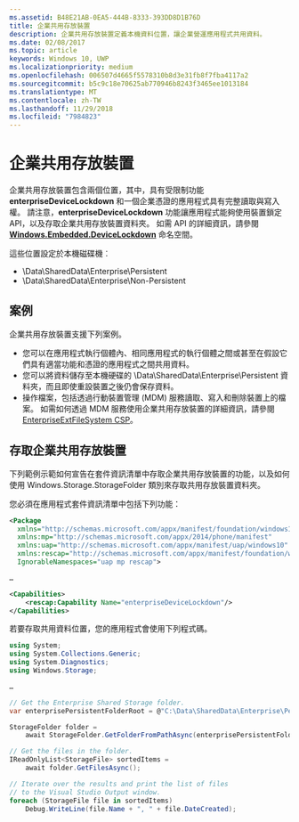 ```yaml
---
ms.assetid: B48E21AB-0EA5-444B-8333-393DD8D1B76D
title: 企業共用存放裝置
description: 企業共用存放裝置定義本機資料位置，讓企業營運應用程式共用資料。
ms.date: 02/08/2017
ms.topic: article
keywords: Windows 10, UWP
ms.localizationpriority: medium
ms.openlocfilehash: 006507d4665f5578310b8d3e31fb8f7fba4117a2
ms.sourcegitcommit: b5c9c18e70625ab770946b8243f3465ee1013184
ms.translationtype: MT
ms.contentlocale: zh-TW
ms.lasthandoff: 11/29/2018
ms.locfileid: "7984823"
---
```

# <a name="enterprise-shared-storage"></a>企業共用存放裝置

企業共用存放裝置包含兩個位置，其中，具有受限制功能 **enterpriseDeviceLockdown** 和一個企業憑證的應用程式具有完整讀取與寫入權。 請注意，**enterpriseDeviceLockdown** 功能讓應用程式能夠使用裝置鎖定 API，以及存取企業共用存放裝置資料夾。 如需 API 的詳細資訊，請參閱 [**Windows.Embedded.DeviceLockdown**](http://go.microsoft.com/fwlink/?LinkId=699331) 命名空間。  

這些位置設定於本機磁碟機︰
- \Data\SharedData\Enterprise\Persistent
- \Data\SharedData\Enterprise\Non-Persistent

## <a name="scenarios"></a>案例

企業共用存放裝置支援下列案例。

- 您可以在應用程式執行個體內、相同應用程式的執行個體之間或甚至在假設它們具有適當功能和憑證的應用程式之間共用資料。
- 您可以將資料儲存至本機硬碟的 \Data\SharedData\Enterprise\Persistent 資料夾，而且即使重設裝置之後仍會保存資料。
- 操作檔案，包括透過行動裝置管理 (MDM) 服務讀取、寫入和刪除裝置上的檔案。 如需如何透過 MDM 服務使用企業共用存放裝置的詳細資訊，請參閱 [EnterpriseExtFileSystem CSP](http://go.microsoft.com/fwlink/?LinkId=699333)。

## <a name="access-enterprise-shared-storage"></a>存取企業共用存放裝置

下列範例示範如何宣告在套件資訊清單中存取企業共用存放裝置的功能，以及如何使用 Windows.Storage.StorageFolder 類別來存取共用存放裝置資料夾。

您必須在應用程式套件資訊清單中包括下列功能：

```xml
<Package
  xmlns="http://schemas.microsoft.com/appx/manifest/foundation/windows10"
  xmlns:mp="http://schemas.microsoft.com/appx/2014/phone/manifest"
  xmlns:uap="http://schemas.microsoft.com/appx/manifest/uap/windows10"
  xmlns:rescap="http://schemas.microsoft.com/appx/manifest/foundation/windows10/restrictedcapabilities"
  IgnorableNamespaces="uap mp rescap">

…

<Capabilities>
    <rescap:Capability Name="enterpriseDeviceLockdown"/>
</Capabilities>
```

若要存取共用資料位置，您的應用程式會使用下列程式碼。

```csharp
using System;
using System.Collections.Generic;
using System.Diagnostics;
using Windows.Storage;

…

// Get the Enterprise Shared Storage folder.
var enterprisePersistentFolderRoot = @"C:\Data\SharedData\Enterprise\Persistent";

StorageFolder folder =
    await StorageFolder.GetFolderFromPathAsync(enterprisePersistentFolderRoot);

// Get the files in the folder.
IReadOnlyList<StorageFile> sortedItems =
    await folder.GetFilesAsync();

// Iterate over the results and print the list of files
// to the Visual Studio Output window.
foreach (StorageFile file in sortedItems)
    Debug.WriteLine(file.Name + ", " + file.DateCreated);
```

